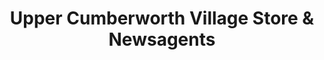 ---
title: "Upper Cumberworth Village Store & Newsagents"
url: /huddersfield/upper-cumberworth-village-store-and-newsagents/
shop: convenience
---